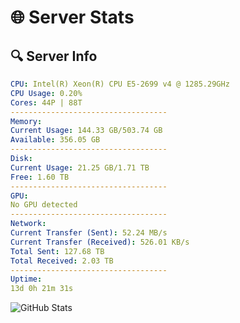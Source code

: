 # 🌐 Server Stats
## 🔍 Server Info
```yaml
CPU: Intel(R) Xeon(R) CPU E5-2699 v4 @ 1285.29GHz
CPU Usage: 0.20%
Cores: 44P | 88T
-----------------------------------
Memory:
Current Usage: 144.33 GB/503.74 GB
Available: 356.05 GB
-----------------------------------
Disk:
Current Usage: 21.25 GB/1.71 TB
Free: 1.60 TB
-----------------------------------
GPU:
No GPU detected
-----------------------------------
Network:
Current Transfer (Sent): 52.24 MB/s
Current Transfer (Received): 526.01 KB/s
Total Sent: 127.68 TB
Total Received: 2.03 TB
-----------------------------------
Uptime:
13d 0h 21m 31s
```
![GitHub Stats](https://img.shields.io/badge/Updated-2025-02-20_23:04:49-blue)
